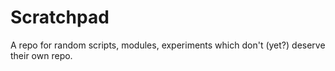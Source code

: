 # Scratchpad
A repo for random scripts, modules, experiments which don't (yet?) deserve their own repo.
